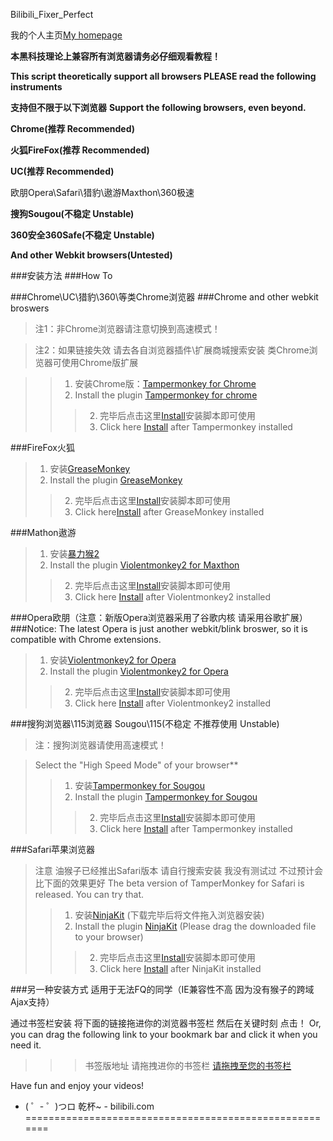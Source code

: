Bilibili_Fixer_Perfect

我的个人主页[My homepage][]

**本黑科技理论上兼容所有浏览器请务必仔细观看教程！**

**This script theoretically support all browsers PLEASE read the following instruments**

**支持但不限于以下浏览器**
**Support the following browsers, even beyond.**

**Chrome(推荐 Recommended)**

**火狐FireFox(推荐 Recommended)**

**UC(推荐 Recommended)**

欧朋Opera\Safari\猎豹\遨游Maxthon\360极速

**搜狗Sougou(不稳定 Unstable)**

**360安全360Safe(不稳定 Unstable)**

**And other Webkit browsers(Untested)**

###安装方法
###How To

###Chrome\UC\猎豹\360\等类Chrome浏览器
###Chrome and other webkit broswers
>注1：非Chrome浏览器请注意切换到高速模式！

>注2：如果链接失效 请去各自浏览器插件\扩展商城搜索安装 类Chrome浏览器可使用Chrome版扩展

>> 1.  安装Chrome版：[Tampermonkey for Chrome][]
>> 1.  Install the plugin [Tampermonkey for chrome][]
>>> 2.  完毕后点击这里[Install][]安装脚本即可使用
>>> 2.  Click here [Install][] after Tampermonkey installed

###FireFox火狐
>  1.  安装[GreaseMonkey][]
>  1.  Install the plugin [GreaseMonkey][]
>>  2.  完毕后点击这里[Install][]安装脚本即可使用
>>  2.  Click here[Install][] after GreaseMonkey installed

###Mathon遨游
>  1.  安装[暴力猴2][]
>  1.  Install the plugin [Violentmonkey2 for Maxthon][]
>>  2.  完毕后点击这里[Install][]安装脚本即可使用
>>  2.  Click here [Install][] after Violentmonkey2 installed

###Opera欧朋（注意：新版Opera浏览器采用了谷歌内核 请采用谷歌扩展）
###Notice: The latest Opera is just another webkit/blink broswer, so it is compatible with Chrome extensions.
> 1.  安装[Violentmonkey2 for Opera][]
> 1.  Install the plugin [Violentmonkey2 for Opera][]
>> 2.  完毕后点击这里[Install][]安装脚本即可使用
>> 2.  Click here [Install][] after Violentmonkey2 installed

###搜狗浏览器\115浏览器 Sougou\115(不稳定 不推荐使用 Unstable)
>注：搜狗浏览器请使用高速模式！

>Select the "High Speed Mode" of your browser**
>>1.  安装[Tampermonkey for Sougou][]
>>1.  Install the plugin [Tampermonkey for Sougou][]
>>>2.  完毕后点击这里[Install][]安装脚本即可使用
>>>2.  Click here [Install][] after Tampermonkey installed


###Safari苹果浏览器
>注意 油猴子已经推出Safari版本 请自行搜索安装 我没有测试过 不过预计会比下面的效果更好
>The beta version of TamperMonkey for Safari is released. You can try that.
>>  1.  安装[NinjaKit][] (下载完毕后将文件拖入浏览器安装)
>>  1.  Install the plugin [NinjaKit][] (Please drag the downloaded file to your browser)
>>>  2.  完毕后点击这里[Install][]安装脚本即可使用
>>>  2.  Click here [Install][] after NinjaKit installed

###另一种安装方式 适用于无法FQ的同学（IE兼容性不高 因为没有猴子的跨域Ajax支持）

通过书签栏安装 将下面的链接拖进你的浏览器书签栏 然后在关键时刻 点击！
Or, you can drag the following link to your bookmark bar and click it when you need it.
>>>书签版地址 请拖拽进你的书签栏
[请拖拽至您的书签栏][]

Have fun and enjoy your videos!


 - ( ゜- ゜)つロ 乾杯~ - bilibili.com
=======================================================

  [FireAway的新浪微博]:http://weibo.com/fireaway "FireAway~"
  [剑仙乘仙剑]: http://dwz.cn/7xu6E "不粉我的人都会吃面包"
  [Install]: https://greasyfork.org/zh-CN/scripts/663-bilibili-fixer-perfect "请点这里安装！"
  [Tampermonkey for Chrome]: http://dwz.cn/7xsFz "Tampermonkey for Chrome"
  [Tampermonkey for chrome and others except 360]: http://dwz.cn/7xsFz "Tampermonkey Chrome"
  [Tampermonkey 打开的页面中肯定有个可以装 For 360浏览器]: http://t.cn/zTNqAwR "360可用二者其中之一"
  [Tampermonkey for 360]: http://t.cn/zTNqAwR "Tampermonkey for 360"
  [GreaseMonkey]: http://dwz.cn/7AYZs "GreaseMonkey"
  [暴力猴2]: http://dwz.cn/7xsHe "暴力猴2"
  [Violentmonkey2 for Maxthon]: http://dwz.cn/7xsHe "Violentmonkey2 for Maxthon"
  [Violentmonkey2 for Opera]: http://dwz.cn/7xsHY "Violentmonkey for Opera"
  [Tampermonkey for Sougou]: http://dwz.cn/7z19y "Tampermonkey for Sougou"
  [NinjaKit]: http://t.cn/zT6WETx "NinjaKit"
  [My homepage]: http://bilifixer.nmzh.net/?index=1 "Homepage"
  [My Blog]: http://fireawayh.info/ "Blog"
  [请拖拽至您的书签栏]: http://fireawayh.info/ "Bookmark"

[Chrome]: /scripts/show/165424/#1/  "Chrome\猎豹\360安全版\360极速版"
[FireFox]: /scripts/show/165424/#2/ "FireFox火狐"
[Maxthon]: /scripts/show/165424/#3/ "Maxthon遨游"
[Opera]: /scripts/show/165424/#4/ "Opera欧朋"
[Sougou]: /scripts/show/165424/#5/ "搜狗浏览器\115浏览器"
[Safari]: /scripts/show/165424/#6/ "Safari苹果"
[Others]: /scripts/show/165424/#7/ "其他双核浏览器如115"

[一键开广告]: http://tieba.baidu.com/p/2382812605 "一键点广告"

